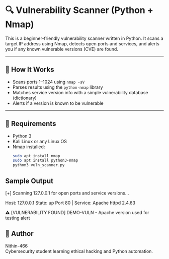 # 🔍 Vulnerability Scanner (Python + Nmap)

This is a beginner-friendly vulnerability scanner written in Python. It scans a target IP address using Nmap, detects open ports and services, and alerts you if any known vulnerable versions (CVE) are found.

---

## 🚀 How It Works

- Scans ports 1–1024 using `nmap -sV`
- Parses results using the `python-nmap` library
- Matches service version info with a simple vulnerability database (dictionary)
- Alerts if a version is known to be vulnerable

---

## 🧰 Requirements

- Python 3
- Kali Linux or any Linux OS
- Nmap installed:
  ```bash
  sudo apt install nmap
  sudo apt install python3-nmap
  python3 vuln_scanner.py
  
## Sample Output

[+] Scanning 127.0.0.1 for open ports and service versions...


Host: 127.0.0.1
State: up
Port 80 | Service: Apache httpd 2.4.63

⚠️  [VULNERABILITY FOUND] DEMO-VULN - Apache version used for testing alert



## 👤 Author

Nithin-466  
Cybersecurity student learning ethical hacking and Python automation.



  


